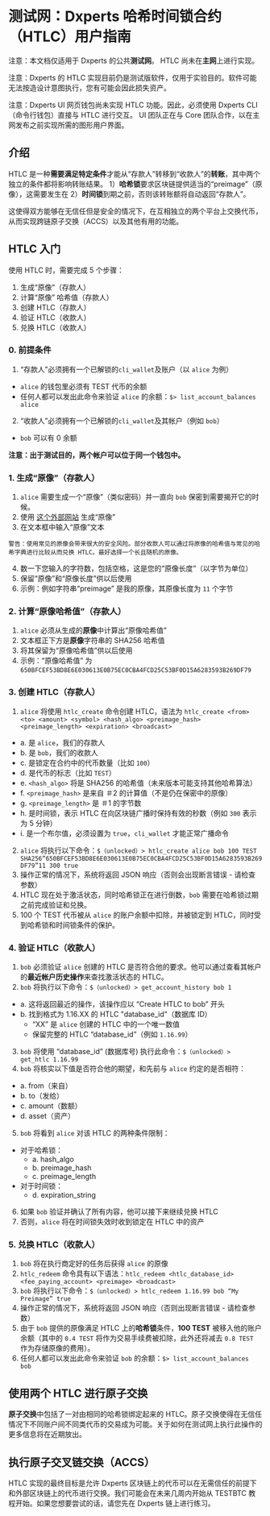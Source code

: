 # 测试网：Dxperts 哈希时间锁合约（HTLC）用户指南

注意：本文档仅适用于 Dxperts 的公共**测试网**。 HTLC 尚未在**主网**上进行实现。

注意：Dxperts 的 HTLC 实现目前仍是测试版软件，仅用于实验目的。软件可能无法按造设计意图执行，您有可能会因此损失资产。

注意：Dxperts UI 网页钱包尚未实现 HTLC 功能。因此，必须使用 Dxperts CLI（命令行钱包）直接与 HTLC 进行交互。 UI 团队正在与 Core 团队合作，以在主网发布之前实现所需的图形用户界面。

## 介绍

HTLC 是一种**需要满足特定条件**才能从“存款人”转移到“收款人”的**转账**，其中两个独立的条件都将影响转账结果。 1）**哈希锁**要求区块链提供适当的“preimage”（原像），这需要发生在 2）**时间锁**到期之前，否则该转账额将自动返回“存款人”。

这使得双方能够在无信任但是安全的情况下，在互相独立的两个平台上交换代币，从而实现跨链原子交换（ACCS）以及其他有用的功能。

## HTLC 入门

使用 HTLC 时，需要完成 5 个步骤：

1. 生成“原像”（存款人）
2. 计算“原像” 哈希值（存款人）
3. 创建 HTLC（存款人）
4. 验证 HTLC（收款人）
5. 兑换 HTLC（收款人）

### 0. 前提条件

1. “存款人”必须拥有一个已解锁的`cli_wallet`及账户（以 `alice` 为例）

- `alice` 的钱包里必须有 TEST 代币的余额
- 任何人都可以发出此命令来验证 `alice` 的余额：`$> list_account_balances alice`

2. “收款人”必须拥有一个已解锁的`cli_wallet`及其帐户（例如 `bob`）

- `bob` 可以有 0 余额

**注意：出于测试目的，两个帐户可以位于同一个钱包中。**

### 1. 生成“原像”（存款人）

1. `alice` 需要生成一个“原像”（类似密码）并一直向 `bob` 保密到需要揭开它的时候。
2. 使用 [这个外部网站](https://passwordsgenerator.net/sha256-hash-generator/) 生成“原像”
3. 在文本框中输入“原像”文本

```
警告：使用常见的原像会带来很大的安全风险。部分收款人可以通过将原像的哈希值与常见的哈希字典进行比较从而兑换 HTLC。最好选择一个长且随机的原像。
```

4. 数一下您输入的字符数，包括空格，这是您的“原像长度”（以字节为单位）
5. 保留“原像”和“原像长度”供以后使用
6. 示例：例如字符串“preimage” 是我的原像，其原像长度为 `11` 个字节

### 2. 计算“原像哈希值”（存款人）

1. `alice` 必须从生成的**原像**中计算出“原像哈希值”
2. 文本框正下方是**原像**字符串的 SHA256 哈希值
3. 将其保留为“原像哈希值”供以后使用
4. 示例：“原像哈希值” 为`650BFCEF53BD8E6E030613E0B75EC0CBA4FCD25C53BF0D15A6283593B269DF79`

### 3. 创建 HTLC（存款人）

1. `alice` 将使用 `htlc_create` 命令创建 HTLC，语法为 `htlc_create <from> <to> <amount> <symbol> <hash_algo> <preimage_hash> <preimage_length> <expiration> <broadcast>`

- a. 是 `alice`，我们的存款人
- b. 是 `bob`，我们的收款人
- c. 是锁定在合约中的代币数量（比如 `100`）
- d. 是代币的标志（比如 `TEST`）
- e. `<hash_algo>` 将是 SHA256 的哈希值（未来版本可能支持其他哈希算法）
- f. `<preimage_hash>` 是来自 ＃2 的计算值（不是仍在保密中的原像）
- g. `<preimage_length>` 是 ＃1 的字节数
- h. 是时间锁，表示 HTLC 在向区块链广播时保持有效的秒数（例如 `300` 表示为 5 分钟）
- i. 是一个布尔值，必须设置为 `true`，`cli_wallet` 才能正常广播命令

2. `alice` 将执行以下命令：`$（unlocked）> htlc_create alice bob 100 TEST SHA256“650BFCEF53BD8E6E030613E0B75EC0CBA4FCD25C53BF0D15A6283593B269DF79”11 300 true`
3. 操作正常的情况下，系统将返回 JSON 响应（否则会出现断言错误 - 请检查参数）
4. HTLC 现在处于激活状态，同时哈希锁正在进行倒数，`bob` 需要在哈希锁过期之前完成验证和兑换。
5. 100 个 TEST 代币被从 `alice` 的账户余额中扣除，并被锁定到 HTLC，同时受到哈希锁和时间锁条件的保护。

### 4. 验证 HTLC（收款人）

1. `bob` 必须验证 `alice` 创建的 HTLC 是否符合他的要求。他可以通过查看其帐户的**最近帐户历史操作**来查找激活状态的 HTLC。
2. `bob` 将执行以下命令：`$（unlocked）> get_account_history bob 1 `

- a. 这将返回最近的操作，该操作应以 “Create HTLC to bob” 开头
- b. 找到格式为 1.16.XX 的 HTLC "database_id"（数据库 ID）
  - “XX” 是 `alice` 创建的 HTLC 中的一个唯一数值
  - 保留完整的 HTLC “database_id”（例如 `1.16.99`）

3. `bob` 将使用 “database_id” (数据库号) 执行此命令：`$（unlocked）> get_htlc 1.16.99`
4. `bob` 将核实以下值是否符合他的期望，和先前与 `alice` 约定的是否相符：

- a. from（来自）
- b. to（发给）
- c. amount（数额）
- d. asset（资产）

5. `bob` 将看到 `alice` 对该 HTLC 的两种条件限制：

- 对于哈希锁：
  - a. hash_algo
  - b. preimage_hash
  - c. preimage_length
- 对于时间锁：
  - d. expiration_string

6. 如果 `bob` 验证并确认了所有内容，他可以接下来继续兑换 HTLC
7. 否则，`alice` 将在时间锁失效时收到锁定在 HTLC 中的资产

### 5. 兑换 HTLC（收款人）

1. `bob` 将在执行商定好的任务后获得 `alice` 的原像
2. `htlc_redeem` 命令具有以下语法：`htlc_redeem <htlc_database_id> <fee_paying_account> <preimage> <broadcast>`
3. `bob` 将执行以下命令：`$（unlocked）> htlc_redeem 1.16.99 bob “My Preimage” true`
4. 操作正常的情况下，系统将返回 JSON 响应（否则出现断言错误 - 请检查参数）
5. 由于 `bob` 提供的原像满足 HTLC 上的**哈希锁**条件，**100 TEST** 被移入他的账户余额（其中的 `0.4 TEST` 将作为交易手续费被扣除，此外还将减去 `0.8 TEST` 作为存储原像的费用）。
6. 任何人都可以发出此命令来验证 `bob` 的余额：`$> list_account_balances bob`

## 使用两个 HTLC 进行原子交换

**原子交换**中包括了一对由相同的哈希锁绑定起来的 HTLC。原子交换使得在无信任情况下不同账户间不同类代币的交易成为可能。关于如何在测试网上执行此操作的更多信息将在近期放出。

## 执行原子交叉链交换（ACCS）

HTLC 实现的最终目标是允许 Dxperts 区块链上的代币可以在无需信任的前提下和外部区块链上的代币进行交换。我们可能会在未来几周内开始从 TESTBTC 教程开始。如果您想要尝试的话，请您先在 Dxperts 链上进行练习。
